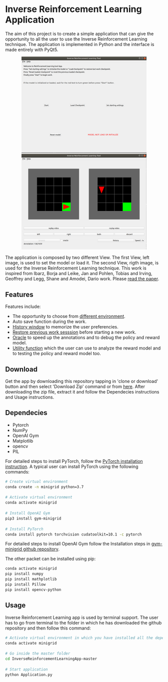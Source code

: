 # Inverse Reinforcement Learning Application

The aim of this project is to create a simple application that can give the opportunity to all the user to use the Inverse Reinforcement Learning technique. The application is implemented in Python and the interface is made entirely with PyQt5.


<p align="center">
  <img src="Build/gitimages/main_view.png" width="400"/>
  <img src="Build/gitimages/alg_view.png" width="400"/>
</p>

The application is composed by two different View. The first View, left image, is used to set the model or load it. The second View, rigth image, is used for the Inverse Reinforcement Learning technique. This work is inspired from Ibarz, Borja and Leike, Jan and Pohlen, Tobias and Irving, Geoffrey and Legg, Shane and Amodei, Dario work. Please [read the paper](http://papers.nips.cc/paper/8025-reward-learning-from-human-preferences-and-demonstrations-in-atari). 

## Features 

Features include:

- The opportunity to choose from [different environment](Widget/Widget.md).
- Auto save function during the work.
- [History window](Widget/Widget.md) to memorize the user preferencies.
- [Restore previous work sesssion](Widget/Widget.md) before starting a new work.
- [Oracle](ReinforcementLearning/ReinforcemenLearning.md) to speed up the annotations and to debug the policy and reward model.
- [Utility function](Utility/Utils.md) which the user can use to analyze the reward model and to testing the policy and reward model too. 

## Download

Get the app by downloading this repository tapping in 'clone or download' button and then select 'Download Zip' command or from [here](https://github.com/giuliobz/InverseReinforcementLearningApp/archive/master.zip).
After downloading the zip file, extract it and follow the Dependecies instructions and Usage instructions.

## Dependecies

- Pytorch
- NumPy
- OpenAI Gym
- Matplotlib 
- opencv
- PIL

For detailed steps to install PyTorch, follow the [PyTorch installation instruction](https://pytorch.org/get-started/locally/). A typical user can install PyTorch using the following commands:

```bash
# Create virtual environment
conda create -n minigrid python=3.7

# Activate virtual environment
conda activate minigrid

# Install OpenAI Gym
pip3 install gym-minigrid

# Install PyTorch
conda install pytorch torchvision cudatoolkit=10.1 -c pytorch
```

For detailed steps to install OpenAI Gym follow the Installation steps in [gym-minigrid github repository](https://github.com/maximecb/gym-minigrid).

The other packet can be installed using pip:


```bash
conda activate minigrid
pip install numpy
pip install mathplotlib
pip install Pillow
pip install opencv-python
```

## Usage

Inverse Reinforcement Learning app is used by terminal support. The user has to go from terminal to the folder in which he has downloaded the github repository and then follow this command:

```bash
# Activate virtual environment in which you have installed all the dependencies
conda activate minigrid

# Go inside the master folder 
cd InverseReinforcementLearningApp-master

# Start application
python Application.py
```